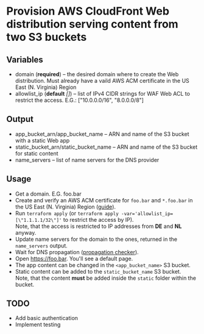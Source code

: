 # Provision AWS CloudFront Web distribution serving content from two S3 buckets

## Variables
* domain (**required**) – the desired domain where to create the Web distribution. Must already have a vaild AWS ACM certificate in the US East (N. Virginia) Region
* allowlist_ip (**default** *[]*) – list of IPv4 CIDR strings for WAF Web ACL to restrict the access. E.G.: ["10.0.0.0/16", "8.0.0.0/8"]

## Output
* app_bucket_arn/app_bucket_name – ARN and name of the S3 bucket with a static Web app
* static_bucket_arn/static_bucket_name – ARN and name of the S3 bucket for static content
* name_servers – list of name servers for the DNS provider

## Usage
* Get a domain. E.G. foo.bar
* Create and verify an AWS ACM certificate for `foo.bar` and `*.foo.bar` in the US East (N. Virginia) Region ([guide](https://docs.aws.amazon.com/acm/latest/userguide/gs-acm-request-public.html)).
* Run `terraform apply` (or `terraform apply -var='allowlist_ip=[\"1.1.1.1/32\"]'` to restrict the access by IP).  
Note, that the access is restricted to IP addresses from **DE** and **NL** anyway.
* Update name servers for the domain to the ones, returned in the `name_servers` output.
* Wait for DNS propagation ([propagation checker](https://www.whatsmydns.net/)).
* Open https://foo.bar. You'll see a default page.
* The app content can be changed in the `<app_bucket_name>` S3 bucket.
* Static content can be added to the `static_bucket_name` S3 bucket.  
Note, that the content **must** be added inside the `static` folder within the bucket.

## TODO
* Add basic authentication
* Implement testing